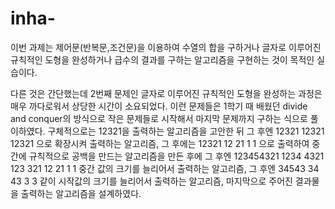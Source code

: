 # inha-
이번 과제는 제어문(반복문,조건문)을 이용하여 수열의 합을 구하거나 글자로 이루어진 규칙적인 도형을 완성하거나 급수의 결과를 구하는 알고리즘을 구현하는 것이 목적인 실습이다.

다른 것은 간단했는데 2번째 문제인 글자로 이루어진 규칙적인 도형을 완성하는 과정은 매우 까다로워서 상당한 시간이 소요되었다.
이런 문제들은 1학기 때 배웠던 divide and conquer의 방식으로 작은 문제들로 시작해서 마지막 문제까지 구하는 식으로 풀이하였다.
구체적으로는 12321을 출력하는 알고리즘을 고안한 뒤 그 후엔
12321
12321
12321
으로 확장시켜 출력하는 알고리즘, 그 후에는 
12321
12 21
1    1
으로 출력하여 중간에 규칙적으로 공백을 만드는 알고리즘을 만든 후에
그 후엔 
123454321
1234 4321
123   321
12     21
1       1
중간 값의 크기를 늘리어서 출력하는 알고리즘,
그 후엔 
34543
34  43
3    3
같이 시작값의 크기를 늘리어서 출력하는 알고리즘,
마지막으로 주어진 결과물을 출력하는 알고리즘을 설계하였다.
